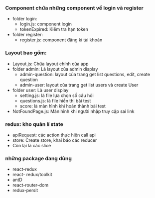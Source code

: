 
### Component chứa những component về login và register
- folder login: 
    + login.js: component login
    + tokenExpired: Kiểm tra hạn token
- folder register:
    + register.js: component đăng kí tài khoản
### Layout bao gồm:
- Layout.js: Chứa layout chính của app
- folder admin: Là layout của admin display
    + admin-question: layout của trang get list questions, edit, create question
    + admin-user: layout của trang get list users và create User
- folder user: Là user display
    + setting.js: là file lựa chọn số câu hỏi
    + questions.js: là file hiển thị bài test
    + score: là màn hình khi hoàn thành bài test
- NotFoundPage.js: Màn hình khi người nhập truy cập sai link

### redux: kho quản lí state
- apiRequest: các action thực hiện call api
- store: Create store, khai báo các reducer
- Còn lại là các slice 

### những package đang dùng
- react-redux
- react- redux/toolkit
- antD
- react-router-dom
- redux-persit